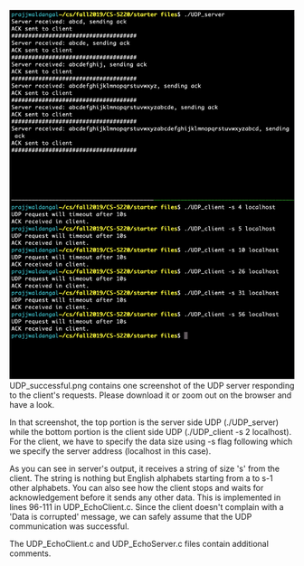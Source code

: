 ![Alt text](./UDP_successful.png?raw=true "Optional Title")
UDP_successful.png contains one screenshot of the UDP server responding to
the client's requests. Please download it or zoom out on the 
browser and have a look.

In that screenshot, the top portion is the server side UDP (./UDP_server) while the bottom portion is the client side UDP (./UDP_client -s 2 localhost). For the client, we have to specify the data size using -s flag following which we specify the server address (localhost in this case). 

As you can see in server's output, it receives a string of size 's' from the client. The string is nothing but English alphabets starting from a to s-1 other alphabets. You can also see how the client stops and waits for acknowledgement before it sends any other data. This is implemented in lines 96-111 in UDP_EchoClient.c. Since the client doesn't complain with a 'Data is corrupted' message, we can safely assume that the UDP communication was successful.

The UDP_EchoClient.c and UDP_EchoServer.c files contain additional comments. 
